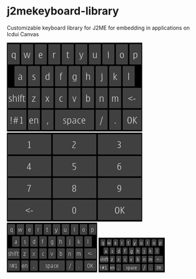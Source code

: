 # j2mekeyboard-library
Customizable keyboard library for J2ME for embedding in applications on lcdui Сanvas

<img src="360x640.png"> <img src="360x640_numeric.png"> <img src="240x320.png"> <img src="176x220.png">
